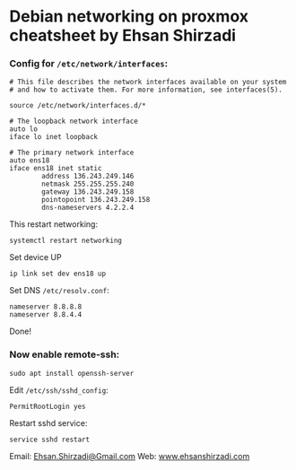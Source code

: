 # Debian networking on proxmox cheatsheet by Ehsan Shirzadi

### Config for `/etc/network/interfaces`:
```
# This file describes the network interfaces available on your system
# and how to activate them. For more information, see interfaces(5).

source /etc/network/interfaces.d/*

# The loopback network interface
auto lo
iface lo inet loopback

# The primary network interface
auto ens18
iface ens18 inet static
        address 136.243.249.146
        netmask 255.255.255.240
        gateway 136.243.249.158
        pointopoint 136.243.249.158
        dns-nameservers 4.2.2.4

```
This restart networking:
```
systemctl restart networking
```
Set device UP
```
ip link set dev ens18 up
```
Set DNS `/etc/resolv.conf`:
```
nameserver 8.8.8.8
nameserver 8.8.4.4
```
Done!

### Now enable remote-ssh:
```
sudo apt install openssh-server
```
Edit `/etc/ssh/sshd_config`:
```
PermitRootLogin yes
```
Restart sshd service:
```
service sshd restart
```

Email: Ehsan.Shirzadi@Gmail.com
Web: www.ehsanshirzadi.com
